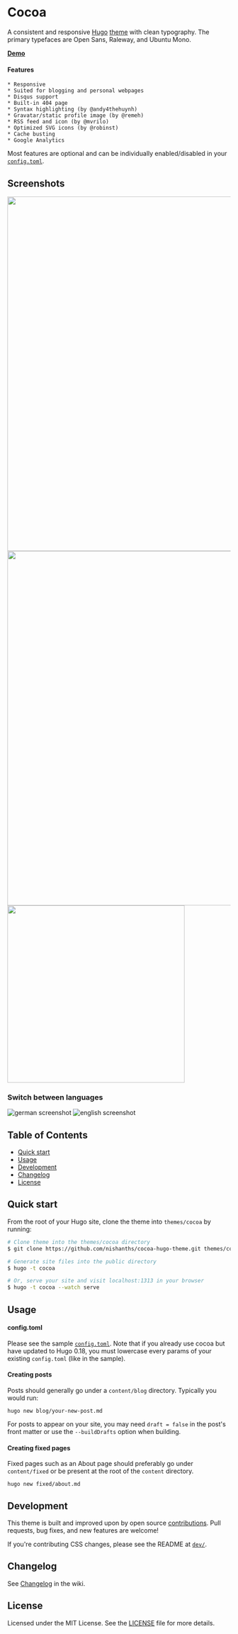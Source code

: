 # Cocoa

A consistent and responsive [Hugo](http://gohugo.io) [theme](https://github.com/spf13/hugoThemes/) with clean typography. The primary typefaces are Open Sans, Raleway, and Ubuntu Mono.

[__Demo__](http://themes.gohugo.io/theme/cocoa/)

#### Features

```
* Responsive
* Suited for blogging and personal webpages
* Disqus support
* Built-in 404 page
* Syntax highlighting (by @andy4thehuynh)
* Gravatar/static profile image (by @remeh)
* RSS feed and icon (by @mvrilo)
* Optimized SVG icons (by @robinst)
* Cache busting
* Google Analytics
```

Most features are optional and can be individually enabled/disabled in your [`config.toml`](https://github.com/nishanths/cocoa-hugo-theme/blob/master/exampleSite/config.toml).

## Screenshots

<img src="https://raw.githubusercontent.com/nishanths/cocoa-hugo-theme/master/images/tn.png" width="800">

<img src="http://i.imgur.com/jdstF9j.png" width="800">

<img src="https://i.imgur.com/5jI8kEU.png" width="400">

### Switch between languages

![german screenshot](https://raw.githubusercontent.com/lpancescu/cocoa-hugo-theme/master/scr.de-fullpage.png) ![english screenshot](https://raw.githubusercontent.com/lpancescu/cocoa-hugo-theme/master/scr.en-fullpage.png)

## Table of Contents

* [Quick start](#quick-start)
* [Usage](#usage)
* [Development](#development)
* [Changelog](#changelog)
* [License](#license)

## Quick start 

From the root of your Hugo site, clone the theme into `themes/cocoa` by running:

```sh
# Clone theme into the themes/cocoa directory
$ git clone https://github.com/nishanths/cocoa-hugo-theme.git themes/cocoa

# Generate site files into the public directory
$ hugo -t cocoa

# Or, serve your site and visit localhost:1313 in your browser
$ hugo -t cocoa --watch serve
```

## Usage

#### config.toml

Please see the sample [`config.toml`](https://github.com/nishanths/cocoa-hugo-theme/blob/master/exampleSite/config.toml). Note that if you already use cocoa but have updated to Hugo 0.18, you must lowercase every params of your existing `config.toml` (like in the sample).

#### Creating posts

Posts should generally go under a `content/blog` directory. Typically you would run:

````
hugo new blog/your-new-post.md
````
For posts to appear on your site, you may need `draft = false` in the post's front matter or use the `--buildDrafts` option when building.

#### Creating fixed pages

Fixed pages such as an About page should preferably go under `content/fixed` or be present at the root of the `content` directory.

````
hugo new fixed/about.md
````

## Development

This theme is built and improved upon by open source [contributions](https://github.com/nishanths/cocoa-hugo-theme/graphs/contributors). Pull requests, bug fixes, and new features are welcome! 

If you're contributing CSS changes, please see the README at [`dev/`](dev).


## Changelog

See [Changelog](https://github.com/nishanths/cocoa-hugo-theme/wiki/Changelog) in the wiki.


## License

Licensed under the MIT License. See the [LICENSE](https://github.com/nishanths/cocoa-hugo-theme/blob/master/LICENSE) file for more details.
